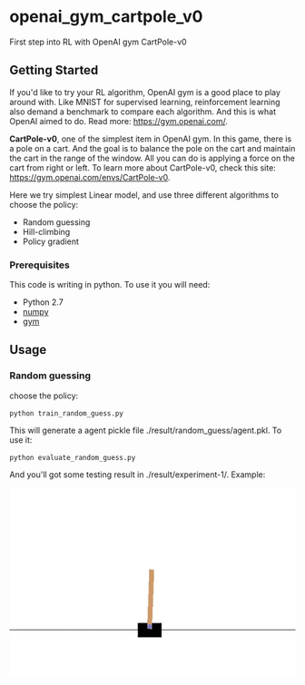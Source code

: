 # openai_gym_cartpole_v0

First step into RL with OpenAI gym CartPole-v0

## Getting Started

If you'd like to try your RL algorithm, OpenAI gym is a good place to play around with. Like MNIST for supervised learning, reinforcement learning also demand a benchmark to compare each algorithm. And this is what OpenAI aimed to do. Read more: https://gym.openai.com/.

**CartPole-v0**, one of the simplest item in OpenAI gym. In this game, there is a pole on a cart. And the goal is to balance the pole on the cart and maintain the cart in the range of the window. All you can do is applying a force on the cart from right or left. To learn more about CartPole-v0, check this site: https://gym.openai.com/envs/CartPole-v0.

Here we try simplest Linear model, and use three different algorithms to choose the policy:
* Random guessing
* Hill-climbing
* Policy gradient

### Prerequisites
This code is writing in python. To use it you will need:
* Python 2.7
* [numpy](http://docs.scipy.org/doc/numpy-1.10.0/user/install.html)
* [gym](https://github.com/openai/gym)

## Usage
### Random guessing
choose the policy:
```
python train_random_guess.py
```
This will generate a agent pickle file ./result/random_guess/agent.pkl. To use it:
```
python evaluate_random_guess.py
```
And you'll got some testing result in ./result/experiment-1/. Example:

![](images/openaigym.gif)
